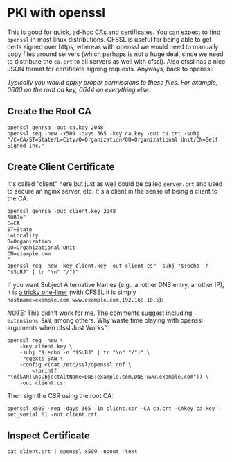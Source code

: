 # PKI with openssl

This is good for quick, ad-hoc CAs and certificates. You can expect to find
`openssl` in most linux distributions. CFSSL is useful for being able to get
certs signed over https, whereas with openssl we would need to manually copy
files around servers (which perhaps is not a huge deal, since we need to
distribute the `ca.crt` to all servers as well with cfssl). Also cfssl has a
nice JSON format for certificate signing requests. Anyways, back to openssl:

*Typically you would apply proper permissions to these files.  For example,
0600 on the root ca key, 0644 on everything else.*

## Create the Root CA

```
openssl genrsa -out ca.key 2048
openssl req -new -x509 -days 365 -key ca.key -out ca.crt -subj "/C=CA/ST=State/L=City/O=Organization/OU=Organizational Unit/CN=Self Signed Inc."
```

## Create Client Certificate

It's called "client" here but just as well could be called `server.crt` and
used to secure an nginx server, etc. It's a client in the sense of being a
client to the CA.

```
openssl genrsa -out client.key 2048
SUBJ="
C=CA
ST=State
L=Locality
O=Organization
OU=Organizational Unit
CN=example.com
"
openssl req -new -key client.key -out client.csr -subj "$(echo -n "$SUBJ" | tr "\n" "/")"
```

If you want Subject Alternative Names (e.g., another DNS entry, another IP), it
is [a tricky one-liner][one-liner] (with CFSSL it is simply
`-hostname=example.com,www.example.com,192.168.10.5`):

[one-liner]: https://security.stackexchange.com/questions/74345/provide-subjectaltname-to-openssl-directly-on-command-line

*NOTE:* This didn't work for me. The comments suggest including `-extensions
SAN`, among others. Why waste time playing with openssl arguments when cfssl
Just Works™.

```
openssl req -new \
    -key client.key \
    -subj "$(echo -n "$SUBJ" | tr "\n" "/")" \
    -reqexts SAN \
    -config <(cat /etc/ssl/openssl.cnf \
        <(printf "\n[SAN]\nsubjectAltName=DNS:example.com,DNS:www.example.com")) \
    -out client.csr
```

Then sign the CSR using the root CA:

```
openssl x509 -req -days 365 -in client.csr -CA ca.crt -CAkey ca.key -set_serial 01 -out client.crt
```

## Inspect Certificate

```
cat client.crt | openssl x509 -noout -text
```
